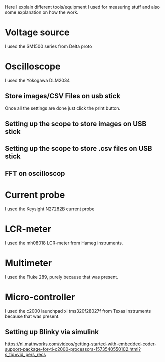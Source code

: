 Here I explain different tools/equipment I used for measuring stuff and also some explanation on how the work.

# Voltage source
I used the SM1500 series from Delta proto

# Oscilloscope

I used the Yokogawa DLM2034 

## Store images/CSV Files on usb stick

Once all the settings are done just click the print button.

## Setting up the scope to store images on USB stick


## Setting up the scope to store .csv files on USB stick

## FFT on oscilloscop

# Current probe

I used the Keysight N27282B current probe

# LCR-meter

I used the mh08018 LCR-meter from Hameg instruments. 

# Multimeter
 I used the Fluke 289, purely because that was present.

# Micro-controller
I used the c2000 launchpad xl tms320f28027f from Texas Instruments because that was present.

## Setting up Blinky via simulink
https://nl.mathworks.com/videos/getting-started-with-embedded-coder-support-package-for-ti-c2000-processors-1573540550102.html?s_tid=vid_pers_recs

